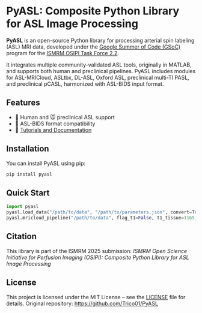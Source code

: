 # PyASL: Composite Python Library for ASL Image Processing

**PyASL** is an open-source Python library for processing arterial spin labeling (ASL) MRI data, developed under the [Google Summer of Code (GSoC)](https://summerofcode.withgoogle.com/) program for the [ISMRM OSIPI Task Force 2.2](https://osipi.ismrm.org/task-forces/task-force-2-2/).

It integrates multiple community-validated ASL tools, originally in MATLAB, and supports both human and preclinical pipelines. PyASL includes modules for ASL-MRICloud, ASLtbx, DL-ASL, Oxford ASL, preclinical multi-TI PASL, and preclinical pCASL, harmonized with ASL-BIDS input format.



## Features

- 🧠 Human and 🐭 preclinical ASL support
- 📂 ASL-BIDS format compatibility
- 📘 [Tutorials and Documentation](https://github.com/Trico01/pyasl/wiki/Tutorials)



## Installation
You can install PyASL using pip:

```bash
pip install pyasl
```



## Quick Start
```python
import pyasl
pyasl.load_data("/path/to/data", "/path/to/parameters.json", convert=True, is_singledelay=True, is_labelcontrol=False)
pyasl.mricloud_pipeline("/path/to/data", flag_t1=False, t1_tissue=1165, t1_blood=1650, part_coef=0.9)
```



## Citation

This library is part of the ISMRM 2025 submission:
*ISMRM Open Science Initiative for Perfusion Imaging (OSIPI): Composite Python Library for ASL Image Processing*



## License
This project is licensed under the MIT License – see the [LICENSE](https://github.com/OSIPI/TF2.2_OSIPI-ASL-toolbox/blob/main/PyASL/LICENSE) file for details.
Original repository: https://github.com/Trico01/PyASL